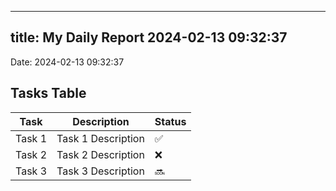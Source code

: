 
---
title: My Daily Report 2024-02-13 09:32:37
---

Date: 2024-02-13 09:32:37

## Tasks Table

| Task | Description | Status |
|------|-------------|--------|
| Task 1 | Task 1 Description | ✅ |
| Task 2 | Task 2 Description | ❌ |
| Task 3 | Task 3 Description | 🔜 |
